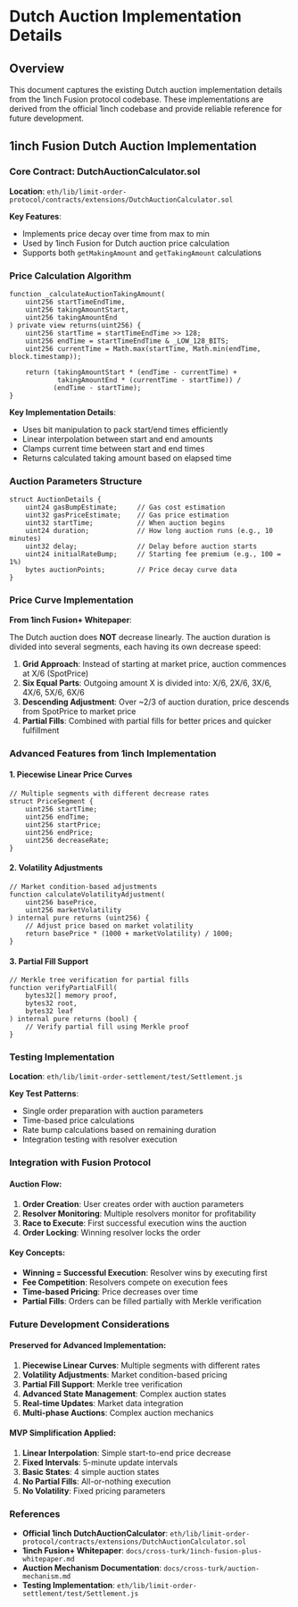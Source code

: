 # Dutch Auction Implementation Details

## Overview

This document captures the existing Dutch auction implementation details from the 1inch Fusion protocol codebase. These implementations are derived from the official 1inch codebase and provide reliable reference for future development.

## 1inch Fusion Dutch Auction Implementation

### Core Contract: DutchAuctionCalculator.sol

**Location**: `eth/lib/limit-order-protocol/contracts/extensions/DutchAuctionCalculator.sol`

**Key Features**:

- Implements price decay over time from max to min
- Used by 1inch Fusion for Dutch auction price calculation
- Supports both `getMakingAmount` and `getTakingAmount` calculations

### Price Calculation Algorithm

```solidity
function _calculateAuctionTakingAmount(
    uint256 startTimeEndTime,
    uint256 takingAmountStart,
    uint256 takingAmountEnd
) private view returns(uint256) {
    uint256 startTime = startTimeEndTime >> 128;
    uint256 endTime = startTimeEndTime & _LOW_128_BITS;
    uint256 currentTime = Math.max(startTime, Math.min(endTime, block.timestamp));

    return (takingAmountStart * (endTime - currentTime) +
            takingAmountEnd * (currentTime - startTime)) /
           (endTime - startTime);
}
```

**Key Implementation Details**:

- Uses bit manipulation to pack start/end times efficiently
- Linear interpolation between start and end amounts
- Clamps current time between start and end times
- Returns calculated taking amount based on elapsed time

### Auction Parameters Structure

```solidity
struct AuctionDetails {
    uint24 gasBumpEstimate;     // Gas cost estimation
    uint32 gasPriceEstimate;    // Gas price estimation
    uint32 startTime;           // When auction begins
    uint24 duration;            // How long auction runs (e.g., 10 minutes)
    uint32 delay;               // Delay before auction starts
    uint24 initialRateBump;     // Starting fee premium (e.g., 100 = 1%)
    bytes auctionPoints;        // Price decay curve data
}
```

### Price Curve Implementation

**From 1inch Fusion+ Whitepaper**:

The Dutch auction does **NOT** decrease linearly. The auction duration is divided into several segments, each having its own decrease speed:

1. **Grid Approach**: Instead of starting at market price, auction commences at X/6 (SpotPrice)
2. **Six Equal Parts**: Outgoing amount X is divided into: X/6, 2X/6, 3X/6, 4X/6, 5X/6, 6X/6
3. **Descending Adjustment**: Over ~2/3 of auction duration, price descends from SpotPrice to market price
4. **Partial Fills**: Combined with partial fills for better prices and quicker fulfillment

### Advanced Features from 1inch Implementation

#### 1. Piecewise Linear Price Curves

```solidity
// Multiple segments with different decrease rates
struct PriceSegment {
    uint256 startTime;
    uint256 endTime;
    uint256 startPrice;
    uint256 endPrice;
    uint256 decreaseRate;
}
```

#### 2. Volatility Adjustments

```solidity
// Market condition-based adjustments
function calculateVolatilityAdjustment(
    uint256 basePrice,
    uint256 marketVolatility
) internal pure returns (uint256) {
    // Adjust price based on market volatility
    return basePrice * (1000 + marketVolatility) / 1000;
}
```

#### 3. Partial Fill Support

```solidity
// Merkle tree verification for partial fills
function verifyPartialFill(
    bytes32[] memory proof,
    bytes32 root,
    bytes32 leaf
) internal pure returns (bool) {
    // Verify partial fill using Merkle proof
}
```

### Testing Implementation

**Location**: `eth/lib/limit-order-settlement/test/Settlement.js`

**Key Test Patterns**:

- Single order preparation with auction parameters
- Time-based price calculations
- Rate bump calculations based on remaining duration
- Integration testing with resolver execution

### Integration with Fusion Protocol

#### Auction Flow:

1. **Order Creation**: User creates order with auction parameters
2. **Resolver Monitoring**: Multiple resolvers monitor for profitability
3. **Race to Execute**: First successful execution wins the auction
4. **Order Locking**: Winning resolver locks the order

#### Key Concepts:

- **Winning = Successful Execution**: Resolver wins by executing first
- **Fee Competition**: Resolvers compete on execution fees
- **Time-based Pricing**: Price decreases over time
- **Partial Fills**: Orders can be filled partially with Merkle verification

### Future Development Considerations

#### Preserved for Advanced Implementation:

1. **Piecewise Linear Curves**: Multiple segments with different rates
2. **Volatility Adjustments**: Market condition-based pricing
3. **Partial Fill Support**: Merkle tree verification
4. **Advanced State Management**: Complex auction states
5. **Real-time Updates**: Market data integration
6. **Multi-phase Auctions**: Complex auction mechanics

#### MVP Simplification Applied:

1. **Linear Interpolation**: Simple start-to-end price decrease
2. **Fixed Intervals**: 5-minute update intervals
3. **Basic States**: 4 simple auction states
4. **No Partial Fills**: All-or-nothing execution
5. **No Volatility**: Fixed pricing parameters

### References

- **Official 1inch DutchAuctionCalculator**: `eth/lib/limit-order-protocol/contracts/extensions/DutchAuctionCalculator.sol`
- **1inch Fusion+ Whitepaper**: `docs/cross-turk/1inch-fusion-plus-whitepaper.md`
- **Auction Mechanism Documentation**: `docs/cross-turk/auction-mechanism.md`
- **Testing Implementation**: `eth/lib/limit-order-settlement/test/Settlement.js`
